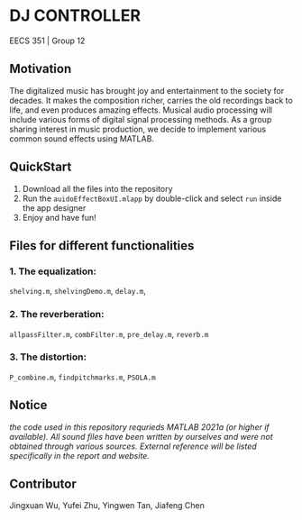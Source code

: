 DJ CONTROLLER
=============
EECS 351 | Group 12

## Motivation
The digitalized music has brought joy and entertainment to the society for decades. It makes the composition richer, carries the old recordings back to life, and even produces amazing effects. Musical audio processing will include various forms of digital signal processing methods. As a group sharing interest in music production, we decide to implement various common sound effects using MATLAB.

## QuickStart
1. Download all the files into the repository
2. Run the `auidoEffectBoxUI.mlapp` by double-click and select `run` inside the app designer
3. Enjoy and have fun!

## Files for different functionalities
### 1. The equalization: 
`shelving.m`, `shelvingDemo.m`, `delay.m`, 
### 2. The reverberation:
`allpassFilter.m`, `combFilter.m`, `pre_delay.m`, `reverb.m`
### 3. The distortion:
`P_combine.m`, `findpitchmarks.m`, `PSOLA.m`


## Notice
*the code used in this repository requrieds MATLAB 2021a (or higher if available).*
*All sound files have been written by ourselves and were not obtained through various sources.*
*External reference will be listed specifically in the report and website.*

## Contributor
Jingxuan Wu, Yufei Zhu, Yingwen Tan, Jiafeng Chen


